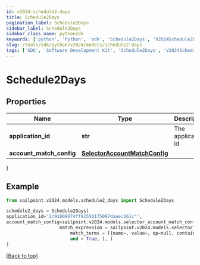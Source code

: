 ```yaml
---
id: v2024-schedule2-days
title: Schedule2Days
pagination_label: Schedule2Days
sidebar_label: Schedule2Days
sidebar_class_name: pythonsdk
keywords: ['python', 'Python', 'sdk', 'Schedule2Days', 'V2024Schedule2Days']
slug: /tools/sdk/python/v2024/models/schedule2-days
tags: ['SDK', 'Software Development Kit', 'Schedule2Days', 'V2024Schedule2Days']
---
```


# Schedule2Days

## Properties

| Name | Type | Description | Notes |
| --- | --- | --- | --- |
| **application_id** | **str** | The application id | [optional] |
| **account_match_config** | [**SelectorAccountMatchConfig**](selector-account-match-config) |  | [optional] |

}

## Example

```python
from sailpoint.v2024.models.schedule2_days import Schedule2Days

schedule2_days = Schedule2Days(
application_id='2c91808874ff91550175097daaec161c"',
account_match_config=sailpoint.v2024.models.selector_account_match_config.selector_accountMatchConfig(
                    match_expression = sailpoint.v2024.models.selector_account_match_config_match_expression.selector_accountMatchConfig_matchExpression(
                        match_terms = [{name=, value=, op=null, container=true, and=false, children=[{name=businessCategory, value=Service, op=eq, container=false, and=false, children=null}]}],
                        and = True, ), )
)

```

[[Back to top]](#)
